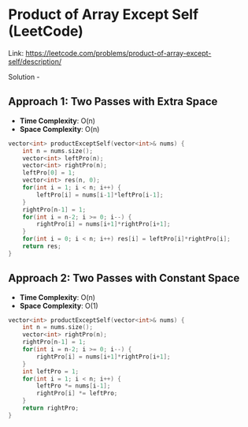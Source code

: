 # Product of Array Except Self (LeetCode)
Link: https://leetcode.com/problems/product-of-array-except-self/description/

Solution - 
## Approach 1: Two Passes with Extra Space
- **Time Complexity**: O(n)
- **Space Complexity**: O(n)
```C++
vector<int> productExceptSelf(vector<int>& nums) {
    int n = nums.size();
    vector<int> leftPro(n);
    vector<int> rightPro(n);
    leftPro[0] = 1;
    vector<int> res(n, 0);
    for(int i = 1; i < n; i++) {
        leftPro[i] = nums[i-1]*leftPro[i-1];
    }
    rightPro[n-1] = 1;
    for(int i = n-2; i >= 0; i--) {
        rightPro[i] = nums[i+1]*rightPro[i+1];
    }
    for(int i = 0; i < n; i++) res[i] = leftPro[i]*rightPro[i];
    return res;
}
```

## Approach 2: Two Passes with Constant Space
- **Time Complexity**: O(n)
- **Space Complexity**: O(1)
```C++
vector<int> productExceptSelf(vector<int>& nums) {
    int n = nums.size();
    vector<int> rightPro(n);
    rightPro[n-1] = 1;
    for(int i = n-2; i >= 0; i--) {
        rightPro[i] = nums[i+1]*rightPro[i+1];
    }
    int leftPro = 1;
    for(int i = 1; i < n; i++) {
        leftPro *= nums[i-1];
        rightPro[i] *= leftPro;
    }
    return rightPro;
}
```
